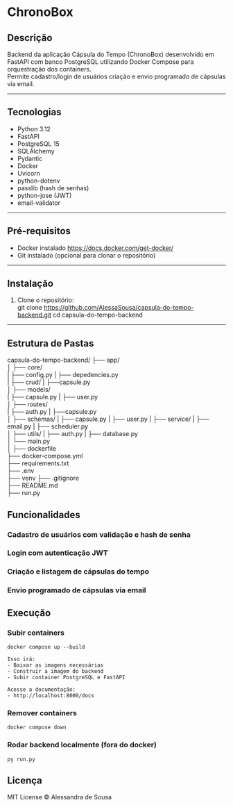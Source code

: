 # ChronoBox

## Descrição

Backend da aplicação Cápsula do Tempo (ChronoBox) desenvolvido em FastAPI com banco PostgreSQL utilizando Docker Compose para orquestração dos containers.  
Permite cadastro/login de usuários criação e envio programado de cápsulas via email.

---

## Tecnologias

- Python 3.12  
- FastAPI  
- PostgreSQL 15  
- SQLAlchemy  
- Pydantic  
- Docker 
- Uvicorn  
- python-dotenv  
- passlib (hash de senhas)  
- python-jose (JWT)  
- email-validator  

---

## Pré-requisitos

- Docker instalado https://docs.docker.com/get-docker/ 
- Git instalado (opcional para clonar o repositório)

---

## Instalação

1. Clone o repositório:  
    git clone https://github.com/AlessaSousa/capsula-do-tempo-backend.git
    cd capsula-do-tempo-backend

---

## Estrutura de Pastas
capsula-do-tempo-backend/
├── app/                    
│   ├── core/   
|       ├── config.py
|       ├── depedencies.py    
|   ├── crud/
|       ├──capsule.py        
│   ├── models/  
|       ├── capsule.py
|       ├── user.py           
│   ├── routes/   
|       ├── auth.py
|       ├──capsule.py           
│   ├── schemas/
|       ├── capsule.py
|       ├── user.py
|   ├── service/ 
|       ├── email.py
|       ├── scheduler.py             
│   ├── utils/ 
|       ├── auth.py
|   ├── database.py           
│   └── main.py             
│
├── dockerfile               
├── docker-compose.yml       
├── requirements.txt         
├── .env  
├── venv
├── .gitignore                   
├── README.md   
├── run.py            

## Funcionalidades
### Cadastro de usuários com validação e hash de senha
### Login com autenticação JWT
### Criação e listagem de cápsulas do tempo
### Envio programado de cápsulas via email 


## Execução
### Subir containers
    docker compose up --build

    Isso irá:
    - Baixar as imagens necessárias
    - Construir a imagem do backend
    - Subir container PostgreSQL e FastAPI

    Acesse a documentação: 
    - http://localhost:8000/docs
### Remover containers
    docker compose down
### Rodar backend localmente (fora do docker)
    py run.py

## Licença
MIT License © Alessandra de Sousa